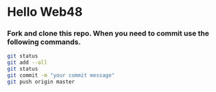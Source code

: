 # Hello Web48
### Fork and clone this repo. When you need to commit use the following commands.
```sh
git status
git add --all
git status
git commit -m "your commit message"
git push origin master
```